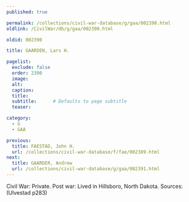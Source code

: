 ```yaml
---
published: true

permalink: /collections/civil-war-database/g/gaa/002390.html
oldlink: /CivilWar/db/g/gaa/002390.html

oldid: 002390

title: GAARDEN, Lars H.

pagelist:
  exclude: false
  order: 2390
  image: 
  alt:
  caption:
  title:
  subtitle:      # Defaults to page subtitle
  teaser:

category: 
  - G 
  - GAA

previous:
  title: FAESTAD, John H.
  url: /collections/civil-war-database/f/fae/002389.html  
next:
  title: GAARDER, Andrew
  url: /collections/civil-war-database/g/gaa/002391.html   
---
```

Civil War: Private. Post war: Lived in Hillsboro, North Dakota. Sources: (Ulvestad p283)